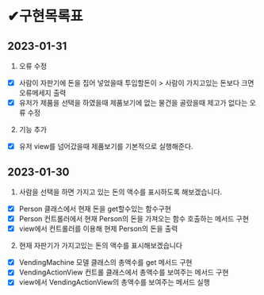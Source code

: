 # ✔구현목록표

## 2023-01-31

1. 오류 수정

- [x] 사람이 자판기에 돈을 집어 넣었을때 투입할돈이 > 사람이 가지고있는 돈보다 크면 오류메세지 출력
- [x] 유저가 제품을 선택을 하였을때 제품보기에 없는 물건을 골랐을때 제고가 없다는 오류 수정

2. 기능 추가

- [x] 유저 view를 넘어갔을때 제품보기를 기본적으로 실행해준다.

## 2023-01-30 

1. 사람을 선택을 하면 가지고 있는 돈의 액수를 표시하도록 해보겠습니다.

- [x] Person 클래스에서 현재 돈을 get할수있는 함수구현
- [x] Person 컨트롤러에서 현재 Person의 돈을 가져오는 함수 호출하는 메서드 구현
- [x] view에서 컨트롤러를 이용해 현제 Person의 돈을 출력

2. 현재 자판기가 가지고있는 돈의 액수를 표시해보겠습니다

- [x] VendingMachine 모델 클래스의 총액수를 get 메서드 구현
- [x] VendingActionView 컨트롤 클래스에서 총액수를 보여주는 메서드 구현
- [x] view에서 VendingActionView의 총액수를 보여주는 메서드 실행